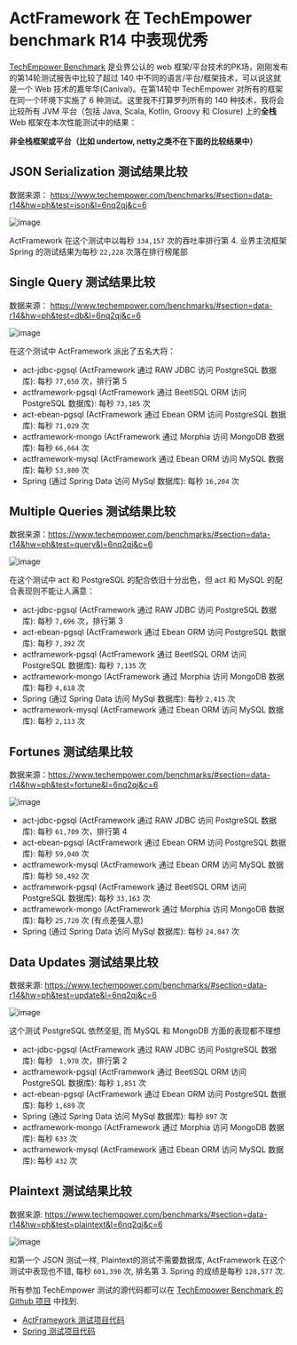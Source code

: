# ActFramework 在 TechEmpower benchmark R14 中表现优秀

[TechEmpower Benchmark](https://www.techempower.com/benchmarks/) 是业界公认的 web 框架/平台技术的PK场，刚刚发布的第14轮测试报告中比较了超过 140 中不同的语言/平台/框架技术，可以说这就是一个 Web 技术的嘉年华(Canival)。在第14轮中 TechEmpower 对所有的框架在同一个环境下实施了 6 种测试。这里我不打算罗列所有的 140 种技术，我将会比较所有 JVM 平台（包括 Java, Scala, Kotlin, Groovy 和 Closure) 上的**全栈** Web 框架在本次性能测试中的结果：

**非全栈框架或平台（比如 undertow, netty之类不在下面的比较结果中）**

## JSON Serialization 测试结果比较

数据来源： https://www.techempower.com/benchmarks/#section=data-r14&hw=ph&test=json&l=6nq2qj&c=6

![image](https://cloud.githubusercontent.com/assets/216930/25933326/0f21e4f4-3659-11e7-8d7c-8de7296f25fc.png)

ActFramework 在这个测试中以每秒 `334,157` 次的吞吐率排行第 4. 业界主流框架 Spring 的测试结果为每秒 `22,228` 次落在排行榜尾部

## Single Query 测试结果比较

数据来源： https://www.techempower.com/benchmarks/#section=data-r14&hw=ph&test=db&l=6nq2qj&c=6

![image](https://cloud.githubusercontent.com/assets/216930/25933471/4ddc6038-365a-11e7-9ad6-f6002affaf6c.png)

在这个测试中 ActFramework 派出了五名大将：

* act-jdbc-pgsql (ActFramework 通过 RAW JDBC 访问 PostgreSQL 数据库): 每秒 `77,650` 次，排行第 5
* actframework-pgsql (ActFramework 通过 BeetlSQL ORM 访问 PostgreSQL 数据库): 每秒 `73,185` 次
* act-ebean-pgsql (ActFramework 通过 Ebean ORM 访问 PostgreSQL 数据库): 每秒 `71,029` 次
* actframework-mongo (ActFramework 通过 Morphia 访问 MongoDB 数据库): 每秒 `66,664` 次
* actframework-mysql (ActFramework 通过 Ebean ORM 访问 MySQL 数据库): 每秒 `53,800` 次
* Spring (通过 Spring Data 访问 MySql 数据库): 每秒 `16,204` 次

## Multiple Queries 测试结果比较

数据来源：https://www.techempower.com/benchmarks/#section=data-r14&hw=ph&test=query&l=6nq2qj&c=6

![image](https://cloud.githubusercontent.com/assets/216930/25933667/114268be-365c-11e7-959f-f9fdc8811805.png)

在这个测试中 act 和 PostgreSQL 的配合依旧十分出色，但 act 和 MySQL 的配合表现则不能让人满意：

* act-jdbc-pgsql (ActFramework 通过 RAW JDBC 访问 PostgreSQL 数据库): 每秒 `7,696` 次，排行第 3
* act-ebean-pgsql (ActFramework 通过 Ebean ORM 访问 PostgreSQL 数据库): 每秒 `7,392` 次
* actframework-pgsql (ActFramework 通过 BeetlSQL ORM 访问 PostgreSQL 数据库): 每秒 `7,135` 次
* actframework-mongo (ActFramework 通过 Morphia 访问 MongoDB 数据库): 每秒 `4,618` 次
* Spring (通过 Spring Data 访问 MySql 数据库): 每秒 `2,415` 次
* actframework-mysql (ActFramework 通过 Ebean ORM 访问 MySQL 数据库): 每秒 `2,113` 次

## Fortunes 测试结果比较

数据来源：https://www.techempower.com/benchmarks/#section=data-r14&hw=ph&test=fortune&l=6nq2qj&c=6

![image](https://cloud.githubusercontent.com/assets/216930/25933820/6b880062-365d-11e7-9b39-c8a7a5452b38.png)

* act-jdbc-pgsql (ActFramework 通过 RAW JDBC 访问 PostgreSQL 数据库): 每秒 `61,709` 次，排行第 4
* act-ebean-pgsql (ActFramework 通过 Ebean ORM 访问 PostgreSQL 数据库): 每秒 `59,040` 次
* actframework-mysql (ActFramework 通过 Ebean ORM 访问 MySQL 数据库): 每秒 `50,492` 次
* actframework-pgsql (ActFramework 通过 BeetlSQL ORM 访问 PostgreSQL 数据库): 每秒 `33,163` 次
* actframework-mongo (ActFramework 通过 Morphia 访问 MongoDB 数据库): 每秒 `25,720` 次 (有点差强人意)
* Spring (通过 Spring Data 访问 MySql 数据库): 每秒 `24,047` 次


## Data Updates 测试结果比较

数据来源: https://www.techempower.com/benchmarks/#section=data-r14&hw=ph&test=update&l=6nq2qj&c=6

![image](https://cloud.githubusercontent.com/assets/216930/25934046/f60cc924-365e-11e7-8b9c-b4bc0e2e5422.png)

这个测试 PostgreSQL 依然坚挺, 而 MySQL 和 MongoDB 方面的表现都不理想

* act-jdbc-pgsql (ActFramework 通过 RAW JDBC 访问 PostgreSQL 数据库): 每秒 `	1,978` 次，排行第 2
* actframework-pgsql (ActFramework 通过 BeetlSQL ORM 访问 PostgreSQL 数据库): 每秒 `1,851` 次
* act-ebean-pgsql (ActFramework 通过 Ebean ORM 访问 PostgreSQL 数据库): 每秒 `1,689` 次
* Spring (通过 Spring Data 访问 MySql 数据库): 每秒 `897` 次
* actframework-mongo (ActFramework 通过 Morphia 访问 MongoDB 数据库): 每秒 `633` 次
* actframework-mysql (ActFramework 通过 Ebean ORM 访问 MySQL 数据库): 每秒 `432` 次

## Plaintext 测试结果比较

数据来源: https://www.techempower.com/benchmarks/#section=data-r14&hw=ph&test=plaintext&l=6nq2qj&c=6

![image](https://cloud.githubusercontent.com/assets/216930/25934151/8af02dba-365f-11e7-918b-a26c63cfd549.png)

和第一个 JSON 测试一样, Plaintext的测试不需要数据库, ActFramework 在这个测试中表现也不错, 每秒 `601,390` 次, 排名第 3. Spring 的成绩是每秒 `128,577` 次.

所有参加 TechEmpower 测试的源代码都可以在 [TechEmpower Benchmark 的 Github 项目](https://github.com/TechEmpower/FrameworkBenchmarks/) 中找到. 

* [ActFramework 测试项目代码](https://github.com/TechEmpower/FrameworkBenchmarks/tree/master/frameworks/Java/act)
* [Spring 测试项目代码](https://github.com/TechEmpower/FrameworkBenchmarks/tree/master/frameworks/Java/spring)








